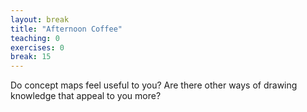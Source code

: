 ```yaml
---
layout: break
title: "Afternoon Coffee"
teaching: 0
exercises: 0
break: 15
---
```


Do concept maps feel useful to you?
Are there other ways of drawing knowledge that appeal to you more?
